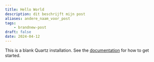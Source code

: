 ```yaml
---
title: Hello World
description: dit beschrijft mijn post
aliases: andere_naam_voor_post
tags:
    - brandnew-post
draft: false
date: 2024-04-12
---
```


This is a blank Quartz installation.
See the [documentation](https://quartz.jzhao.xyz) for how to get started.
